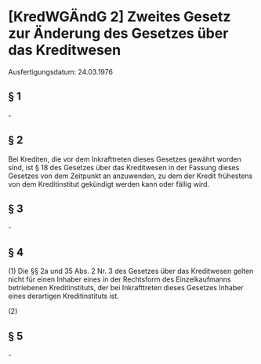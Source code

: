# [KredWGÄndG 2] Zweites Gesetz zur Änderung des Gesetzes über das Kreditwesen

Ausfertigungsdatum: 24.03.1976

 

## § 1

\-


## § 2

Bei Krediten, die vor dem Inkrafttreten dieses Gesetzes gewährt worden sind, ist § 18 des Gesetzes über das Kreditwesen in der Fassung dieses Gesetzes von dem Zeitpunkt an anzuwenden, zu dem der Kredit frühestens von dem Kreditinstitut gekündigt werden kann oder fällig wird.


## § 3

\-


## § 4

(1) Die §§ 2a und 35 Abs. 2 Nr. 3 des Gesetzes über das Kreditwesen gelten nicht für einen Inhaber eines in der Rechtsform des Einzelkaufmanns betriebenen Kreditinstituts, der bei Inkrafttreten dieses Gesetzes Inhaber eines derartigen Kreditinstituts ist.

(2)


## § 5

\-
